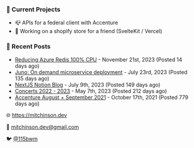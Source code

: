 ### 📌 Current Projects
- 📪 APIs for a federal client with Accenture
- 🛒 Working on a shopify store for a friend (SvelteKit / Vercel)

### 📝 Recent Posts

- [Reducing Azure Redis 100% CPU](https://blog.mitchinson.dev/redis-cpu) - November 21st, 2023 (Posted 14 days ago)
- [Juno: On demand microservice deployment](https://blog.mitchinson.dev/juno) - July 23rd, 2023 (Posted 135 days ago)
- [NextJS Notion Blog](https://blog.mitchinson.dev/blog-2023) - July 9th, 2023 (Posted 149 days ago)
- [Concerts 2022 - 2023](https://blog.mitchinson.dev/concerts-2023) - May 7th, 2023 (Posted 212 days ago)
- [Accenture August + September 2021](https://blog.mitchinson.dev/pillar/aug-sep-21) - October 17th, 2021 (Posted 779 days ago)

🌐 https://mitchinson.dev

💌 mitchinson.dev@gmail.com

🐦 [@115bwm](https://twitter.com/115bwm)